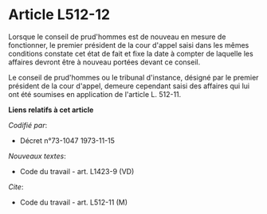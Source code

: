 # Article L512-12

Lorsque le conseil de prud'hommes est de nouveau en mesure de fonctionner, le premier président de la cour d'appel saisi dans
les mêmes conditions constate cet état de fait et fixe la date à compter de laquelle les affaires devront être à nouveau
portées devant ce conseil.

Le conseil de prud'hommes ou le tribunal d'instance, désigné par le premier président de la cour d'appel, demeure cependant
saisi des affaires qui lui ont été soumises en application de l'article L. 512-11.

**Liens relatifs à cet article**

_Codifié par_:

  - Décret n°73-1047 1973-11-15

_Nouveaux textes_:

  - Code du travail - art. L1423-9 (VD)

_Cite_:

  - Code du travail - art. L512-11 (M)
